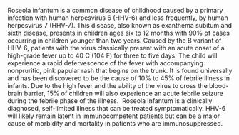 Roseola infantum is a common disease of childhood caused by a primary infection with human herpesvirus 6 (HHV-6) and less frequently, by human herpesvirus 7 (HHV-7). This disease, also known as exanthema subitum and sixth disease, presents in children ages six to 12 months with 90% of cases occurring in children younger than two years. Caused by the B variant of HHV-6, patients with the virus classically present with an acute onset of a high-grade fever up to 40 C (104 F) for three to five days. The child will experience a rapid defervescence of the fever with accompanying nonpruritic, pink papular rash that begins on the trunk. It is found universally and has been discovered to be the cause of 10% to 45% of febrile illness in infants. Due to the high fever and the ability of the virus to cross the blood-brain barrier, 15% of children will also experience an acute febrile seizure during the febrile phase of the illness.  Roseola infantum is a clinically diagnosed, self-limited illness that can be treated symptomatically. HHV-6 will likely remain latent in immunocompetent patients but can be a major cause of morbidity and mortality in patients who are immunosuppressed.